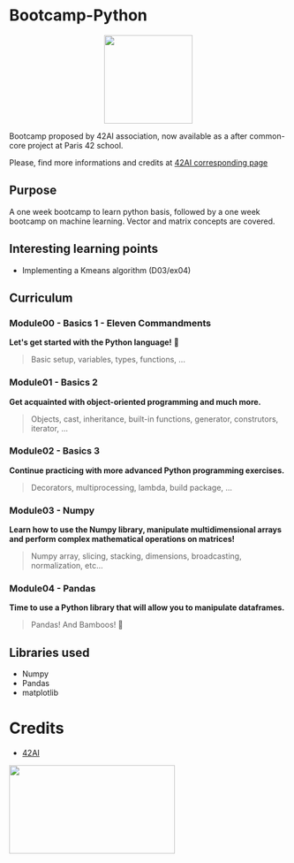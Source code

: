 # Bootcamp-Python
<p align="center">
<img width="160" height="160" src="https://user-images.githubusercontent.com/67599180/180652205-5f2c60d7-3d4e-4aa0-ab4a-01a28892b8e3.png">
 </p>

Bootcamp proposed by 42AI association, now available as a after common-core project at Paris 42 school.

Please, find more informations and credits at [42AI corresponding page](https://github.com/42-AI/bootcamp_python)

## Purpose
A one week bootcamp to learn python basis, followed by a one week bootcamp on machine learning.
Vector and matrix concepts are covered.


## Interesting learning points
- Implementing a Kmeans algorithm (D03/ex04)


## Curriculum

### Module00 - Basics 1 - Eleven Commandments
**Let's get started with the Python language!** :snake:
> Basic setup, variables, types, functions, ...

### Module01 - Basics 2
**Get acquainted with object-oriented programming and much more.**
> Objects, cast, inheritance, built-in functions, generator, construtors, iterator, ...

### Module02 - Basics 3
**Continue practicing with more advanced Python programming exercises.**
> Decorators, multiprocessing, lambda, build package, ...

### Module03 - Numpy
**Learn how to use the Numpy library, manipulate multidimensional arrays and perform complex mathematical operations on matrices!**
> Numpy array, slicing, stacking, dimensions, broadcasting, normalization, etc...

### Module04 - Pandas
**Time to use a Python library that will allow you to manipulate dataframes.**
> Pandas! And Bamboos! :panda_face:


## Libraries used
- Numpy
- Pandas
- matplotlib


# Credits

- [42AI](https://github.com/42-AI)
<img width="300" height="160" src="https://user-images.githubusercontent.com/67599180/180600145-12f92de1-f618-48c9-8e75-37854954f82a.png">
